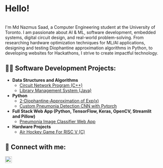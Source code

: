 <h1>Hello! </h1><br/>

<div>
  I'm Md Nazmus Saad, a Computer Engineering student at the University of Toronto. I am passionate about AI & ML, software development, embedded systems, digital circuit design, and real-world problem-solving. From researching hardware optimization techniques for ML/AI applications, designing and testing Diophantine approximation algorithms in Python, to developing websites for Hackathons, I strive to create impactful technology.
<div/>


<h2>👨‍💻 Software Development Projects:</h2>

- <b>Data Structures and Algorithms</b>
  - [Circuit Network Program (C++)](https://github.com/NazmusSaad/Circuit-Network-Program/tree/main)
  - [Library Management System (Java)](https://github.com/NazmusSaad/Library-Management-System/tree/main)
- <b>Python</b>
  - [2-Diophantine-Approximation of Exp(x)](https://github.com/NazmusSaad/2-Diophantine-Approximation/tree/main)
  - [Custom Pneumonia Detection CNN with Pytorch](https://github.com/NazmusSaad/Pneumonia-Detection-PyTorch/tree/main)
- <b>Full Stack Web App (Python, TensorFlow, Keras, OpenCV, Streamlit and Pillow)</b>
  - [Pneumonia Image Classifier Web App](https://github.com/NazmusSaad/Pneumonia-Image-Classifier-Web-App)
- <b>Hardware Projects</b>
  - [Air Hockey Game For RISC V (C)](https://github.com/NazmusSaad/Air-Hockey-Game-For-RISC-V-)

<h2> 🤳 Connect with me:</h2>

[<img align="left" alt="Md Nazmus Saad | LinkedIn" width="22px" src="https://cdn.jsdelivr.net/npm/simple-icons@v3/icons/linkedin.svg" />][linkedin]

[linkedin]: https://www.linkedin.com/in/md-nazmus-saad-26b732215/


<!--
**joshmadakor1/joshmadakor1** is a ✨ _special_ ✨ repository because its `README.md` (this file) appears on your GitHub profile.

Here are some ideas to get you started:

- 🔭 I’m currently working on ...
- 🌱 I’m currently learning ...
- 👯 I’m looking to collaborate on ...
- 🤔 I’m looking for help with ...
- 💬 Ask me about ...
- 📫 How to reach me: ...
- 😄 Pronouns: ...
- ⚡ Fun fact: ...
-->
